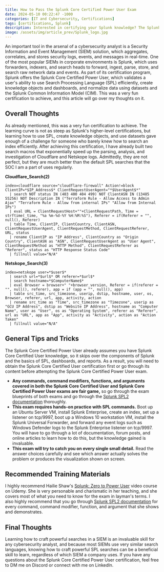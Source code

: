 ```yaml
---
title: How to Pass the Splunk Core Certified Power User Exam
date: 2024-05-10 00:22:47 -1000
categories: [IT and Cybersecurity, Certifications]
tags: [certifications, Splunk]
description: Interested in certifying your Splunk knowledge? The Splunk Core Certified Power User certification is an excellent certification to start with.
image: /assets/img/article_prev/Splunk_logo.jpg
---
```


An important tool in the arsenal of a cybersecurity analyst is a Security Information and Event Management (SIEM) solution, which aggregates, correlates, and stores security logs, events, and messages in real-time. One of the most popular SIEMs in corporate environments is Splunk, which uses forwarders, indexers, and search heads to forward, ingest, parse, store, and search raw network data and events. As part of its certification program, Splunk offers the Splunk Core Certified Power User, which validates a user's ability to use Search Processing Language (SPL) efficiently, create knowledge objects and dashboards, and normalize data using datasets and the Splunk Common Information Model (CIM). This was a very fun certification to achieve, and this article will go over my thoughts on it.

## Overall Thoughts

As already mentioned, this was a very fun certification to achieve. The learning curve is not as steep as Splunk's higher-level certifications, but learning how to use SPL, create knowledge objects, and use datasets gave enough of a challenge for someone who barely knew how to search an index efficiently. After achieving this certification, I have already built two search macros that exponentially speed up the parsing, analysis, and investigation of Cloudflare and Netskope logs. Admittedly, they are not perfect, but they are much better than the default SPL searches that the SOC I am a part of uses regularly.

**Cloudflare_Search(2)**
```
index=cloudflare source="cloudflare-firewall" Action!=block ClientIP=*$IP_Address$* ClientRequestUserAgent="*$UserAgent$*"
  | search NOT status IN (403 400 404 499) NOT ClientASN IN (13485 55256) NOT Description IN ("Terraform Rule - Allow Access to Admin Ajax" "Terraform Rule - Allow from internal IPs" "Allow from Internal IPs")
  | eval URL = ClientRequestHost+""+ClientRequestPath, Time = strftime(_time, "%a %m-%d-%Y %H:%M:%S"), Referer = if(Referer = "", null(), Referer)
  | table Time, ClientIP, ClientCountry, ClientASN, ClientRequestUserAgent, ClientRequestMethod, ClientRequestReferer, URL, status
  | rename ClientIP as "IP Address", ClientCountry as "Origin Country", ClientASN as "ASN", ClientRequestUserAgent as "User Agent", ClientRequestMethod as "HTTP Method", ClientRequestReferer as "Referer", status as "HTTP Response Status Code"
  | fillnull value="N/A"
```

**Netskope_Search(3)**
```
index=netskope user=*$user$*
  | search url=*$url$* OR referer=*$url$*
  | search hostname=*$ComputerName$*
  | eval Browser = browser+" "+browser_version, Referer = if(referer = "", null(), referer), app = if (app = "", null(), app)
  | table src_time, src_timezone, userip, dstip, hostname, user, os, Browser, referer, url, app, activity, action
  | rename src_time as "Time", src_timezone as "Timezone", userip as "GCU IP Address", dstip as "Website IP Address", hostname as "Computer Name", user as "User", os as "Operating System", referer as "Referer", url as "URL", app as "App", activity as "Activity", action as "Action Taken"
  | fillnull value="N/A"
```

## General Tips and Tricks

The Splunk Core Certified Power User already assumes you have Splunk Core Certified User knowledge, so it skips over the components of Splunk and the basics of SPL, dashboards, and reports. As a result, you will need to obtain the Splunk Core Certified User certification first or go through its content before attempting the Splunk Core Certified Power User exam.
- **Any commands, command modifiers, functions, and arguments covered in both the Splunk Core Certified User and Splunk Core Certified Power User exams are fair game,** so go through the exam blueprints of both exams and go through the [Splunk SPL2 documentation](https://docs.splunk.com/Documentation/SCS/current/SearchReference/Introduction) thoroughly.
- **This exam requires hands-on practice with SPL commands.** Boot up an Ubuntu Server VM, install Splunk Enterprise, create an index, set up a listener on tcp/9997, boot up a Windows 10 workstation VM, install the Splunk Universal Forwarder, and forward any event logs such as Windows Defender logs to the Splunk Enterprise listener on tcp/9997. You will have to go through a lot of documentation, forum posts, and online articles to learn how to do this, but the knowledge gained is invaluable.
- **This exam will try to catch you on every single small detail.** Read the answer choices carefully and see which answer actually solves the problem or produces the visualization shown on screen.

## Recommended Training Materials

I highly recommend Hailie Shaw's [Splunk: Zero to Power User](https://www.udemy.com/course/splunk-zero-to-power-user/) video course on Udemy. She is very personable and charismatic in her teaching, and she covers most of what you need to know for the exam in layman's terms. I also highly recommend that you go through [Splunk SPL2 documentation](https://docs.splunk.com/Documentation/SCS/current/SearchReference/Introduction) for every command, command modifier, function, and argument that she shows and demonstrates.

## Final Thoughts

Learning how to craft powerful searches in a SIEM is an invaluable skill for any cybersecurity analyst, and because most SIEMs use very similar search languages, knowing how to craft powerful SPL searches can be a beneficial skill to learn, regardless of which SIEM a company uses. If you have any questions about the Splunk Core Certified Power User certification, feel free to DM me on Discord or connect with me on LinkedIn.
